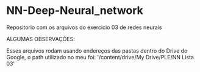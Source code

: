 # NN-Deep-Neural_network
Repositorio com os arquivos do exercicio 03 de redes neurais

ALGUMAS OBSERVAÇÕES:

Esses arquivos rodam usando endereços das pastas dentro do Drive do Google, o path utilizado no meu foi: '/content/drive/My Drive/PLE/NN Lista 03'
